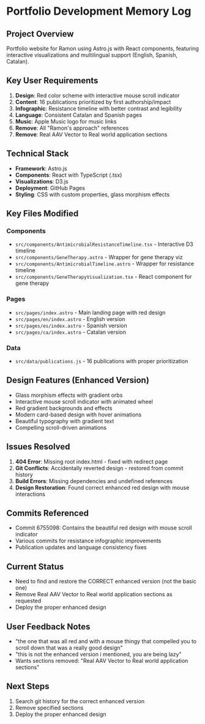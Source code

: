 # Portfolio Development Memory Log

## Project Overview
Portfolio website for Ramon using Astro.js with React components, featuring interactive visualizations and multilingual support (English, Spanish, Catalan).

## Key User Requirements
1. **Design**: Red color scheme with interactive mouse scroll indicator
2. **Content**: 16 publications prioritized by first authorship/impact
3. **Infographic**: Resistance timeline with better contrast and legibility
4. **Language**: Consistent Catalan and Spanish pages
5. **Music**: Apple Music logo for music links
6. **Remove**: All "Ramon's approach" references
7. **Remove**: Real AAV Vector to Real world application sections

## Technical Stack
- **Framework**: Astro.js
- **Components**: React with TypeScript (.tsx)
- **Visualizations**: D3.js
- **Deployment**: GitHub Pages
- **Styling**: CSS with custom properties, glass morphism effects

## Key Files Modified

### Components
- `src/components/AntimicrobialResistanceTimeline.tsx` - Interactive D3 timeline
- `src/components/GeneTherapy.astro` - Wrapper for gene therapy viz
- `src/components/AntimicrobialTimeline.astro` - Wrapper for resistance timeline
- `src/components/GeneTherapyVisualization.tsx` - React component for gene therapy

### Pages
- `src/pages/index.astro` - Main landing page with red design
- `src/pages/en/index.astro` - English version
- `src/pages/es/index.astro` - Spanish version
- `src/pages/ca/index.astro` - Catalan version

### Data
- `src/data/publications.js` - 16 publications with proper prioritization

## Design Features (Enhanced Version)
- Glass morphism effects with gradient orbs
- Interactive mouse scroll indicator with animated wheel
- Red gradient backgrounds and effects
- Modern card-based design with hover animations
- Beautiful typography with gradient text
- Compelling scroll-driven animations

## Issues Resolved
1. **404 Error**: Missing root index.html - fixed with redirect page
2. **Git Conflicts**: Accidentally reverted design - restored from commit history
3. **Build Errors**: Missing dependencies and undefined references
4. **Design Restoration**: Found correct enhanced red design with mouse interactions

## Commits Referenced
- Commit 6755098: Contains the beautiful red design with mouse scroll indicator
- Various commits for resistance infographic improvements
- Publication updates and language consistency fixes

## Current Status
- Need to find and restore the CORRECT enhanced version (not the basic one)
- Remove Real AAV Vector to Real world application sections as requested
- Deploy the proper enhanced design

## User Feedback Notes
- "the one that was all red and with a mouse thingy that compelled you to scroll down that was a really good design"
- "this is not the enhanced version i mentioned, you are being lazy"
- Wants sections removed: "Real AAV Vector to Real world application sections"

## Next Steps
1. Search git history for the correct enhanced version
2. Remove specified sections
3. Deploy the proper enhanced design